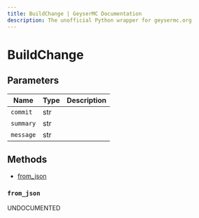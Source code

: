 ```yaml
---
title: BuildChange | GeyserMC Documentation
description: The unofficial Python wrapper for geysermc.org
---
```


# BuildChange

## Parameters

| Name      | Type | Description |
| --------- | ---- | ----------- |
| `commit`  | str  |             |
| `summary` | str  |             |
| `message` | str  |             |

## Methods

- [from_json](#from_json)

### `from_json`

UNDOCUMENTED
